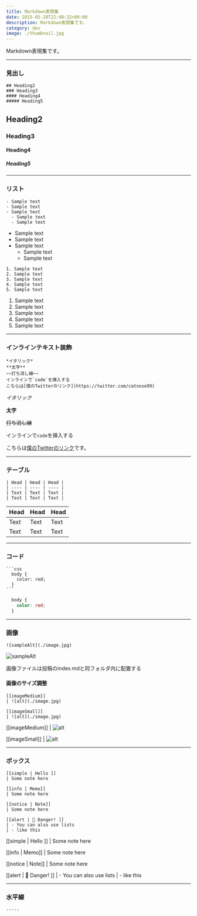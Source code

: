 ```yaml
---
title: Markdown表現集
date: 2015-05-28T22:40:32+09:00
description: Markdown表現集です。
category: dev
image: ./thumbnail.jpg
---
```


Markdown表現集です。

------
### 見出し

```
## Heading2
### Heading3
#### Heading4
##### Heading5
```
## Heading2
### Heading3
#### Heading4
##### Heading5

------
### リスト
```
- Sample text
- Sample text
- Sample text
  - Sample text
  - Sample text
```
- Sample text
- Sample text
- Sample text
  - Sample text
  - Sample text

```
1. Sample text
2. Sample text
3. Sample text
4. Sample text
5. Sample text
```
1. Sample text
2. Sample text
3. Sample text
4. Sample text
5. Sample text

------
### インラインテキスト装飾
```
*イタリック*
**太字**
~~打ち消し線~~
インラインで`code`を挿入する
こちらは[僕のTwitterのリンク](https://twitter.com/catnose99)
```

*イタリック*

**太字**

~~打ち消し線~~

インラインで`code`を挿入する

こちらは[僕のTwitterのリンク](https://twitter.com/catnose99)です。

------
### テーブル
```
| Head | Head | Head |
| ---- | ---- | ---- |
| Text | Text | Text |
| Text | Text | Text |
```

| Head | Head | Head |
| ---- | ---- | ---- |
| Text | Text | Text |
| Text | Text | Text |

-----
### コード

<div class="gatsby-highlight" data-language="text"><pre class="language-text"><code class="language-text">```css
  body {
    color: red;
  }
```
</code></pre></div>

```css:title=style.css
  body {
    color: red;
  }
```


-----
### 画像
```
![sampleAlt](./image.jpg)
```

![sampleAlt](./image.jpg)

画像ファイルは投稿のindex.mdと同フォルダ内に配置する
#### 画像のサイズ調整
```
[[imageMedium]]
| ![alt](./image.jpg)

[[imageSmall]]
| ![alt](./image.jpg)
```
[[imageMedium]]
| ![alt](./image.jpg)

[[imageSmall]]
| ![alt](./image.jpg)

-----
### ボックス

```
[[simple | Hello ]]
| Some note here

[[info | Memo]]
| Some note here

[[notice | Note]]
| Some note here

[[alert | 🙅 Danger! ]]
| - You can also use lists
| - like this

```

[[simple | Hello ]]
| Some note here

[[info | Memo]]
| Some note here

[[notice | Note]]
| Some note here

[[alert | 🙅 Danger! ]]
| - You can also use lists
| - like this


-----
### 水平線

```
-----
```
